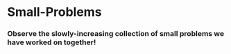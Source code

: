 # Small-Problems
### Observe the slowly-increasing collection of small problems we have worked on together!
